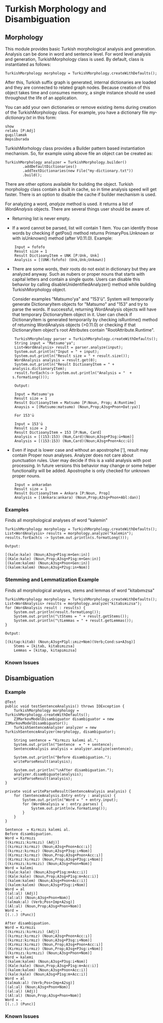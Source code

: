 Turkish Morphology and Disambiguation
============

## Morphology

This module provides basic Turkish morphological analysis and generation. Analysis can be done in word and sentence level.
 For word level analysis and generation, TurkishMorphology class is used. By default, class is instantiated as follows:
 
    TurkishMorphology morphology = TurkishMorphology.createWithDefaults();
     
After this, Turkish suffix graph is generated, internal dictionaries are loaded and they are connected to related graph 
 nodes. Because creation of this object takes time and consumes memory, 
 a single instance should ne used throughout the life of an application.
  
  You can add your own dictionaries or remove existing items during creation of the TurkishMorphology class. For example, you have
  a dictionary file *my-dictionary.txt* in this form:
  
    show 
    relaks [P:Adj]
    gugıllamak
    Hepsiburada
    
    
TurkishMorhology class provides a Builder pattern based instantiation mechanism. So, for example
using above file an object can be created as:
  
    TurkishMorphology analyzer = TurkishMorphology.builder()
            .addDefaultDictionaries()
            .addTextDictionaries(new File("my-dictionary.txt"))
            .build();
  
There are other options available for building the object.
Turkish morphology class contain a built in cache, so in time analysis speed will get faster. There 
is an option to disable the cache if builder mechanism is used.  

For analyzing a word, *analyze* method is used. it returns a list of *WordAnalysis* objects.
 There are several things user should be aware of.
 
 - Returning list is never empty.
 - If a word cannot be parsed, list will contain 1 item. You can identify those words by checking if getPos() method returns PrimaryPos.Unknown or 
   with isUnknown() method (after V0.11.0). Example:
   
        Input = fofofo
        Result size = 1
        Result DictioanyItem = UNK [P:Unk, Unk]
        Analysis = [(UNK:fofofo) (Unk,Unk;Unkown)]   
   
 - There are some words, their roots do not exist in dictionary but they are analyzed anyway. Such as nubers or 
   proper nouns that starts with capital letters and contain a single quote. 
   Users can disable this behavior by calling disableUnidentifiedAnalyzer() method while building TurkishMorphology object. 
   
   Consider examples "Matsumo'ya" and "153'ü".
   System will temporarily generate DictionaryItem objects for "Matsumo" and "153" and try to parse the words.
   If successful, returning WordAnalysis objects will have that temporary DictionaryItem object in it.
    User can check if DictionaryItem is generated temporarily by checking isRuntime() 
    method of returning WordAnalysis objects (>0.11.0)
   or checking if that DictionaryItem object's root Attributes  contain "RootAttribute.Runtime". 
   
        TurkishMorphology parser = TurkishMorphology.createWithDefaults();
        String input = "Matsumo'ya";
        List<WordAnalysis> result = parser.analyze(input);
        System.out.println("Input = " + input);
        System.out.println("Result size = " + result.size());
        WordAnalysis analysis = result.get(0);
        System.out.println("Result DictioanyItem = " + analysis.dictionaryItem);
        result.forEach(s-> System.out.println("Analysis = "  + s.formatLong()));
        
        Output:

        Input = Matsumo'ya
        Result size = 1
        Result DictioanyItem = Matsumo [P:Noun, Prop; A:Runtime]
        Anaysis = [(Matsumo:matsumo) (Noun,Prop;A3sg+Pnon+Dat:ya)]
           
        For 153'ü

        Input = 153'ü
        Result size = 2
        Result DictioanyItem = 153 [P:Num, Card]
        Analysis = [(153:153) (Num,Card)(Noun;A3sg+P3sg:ü+Nom)]
        Analysis = [(153:153) (Num,Card)(Noun;A3sg+Pnon+Acc:ü)]           

 - Even if input is lower case and without an apostrophe ['], result may contain Proper noun analyses. 
 Analyzer does not care about punctuation rules. User may decide if this is a valid analysis with post processing.
 In future versions this behavior may change or some helper functionality will be added.
   Apostrophe is only checked for unknown proper nouns. 
  
        Input = ankaradan
        Result size = 1
        Result DictioanyItem = Ankara [P:Noun, Prop]
        Analysis = [(Ankara:ankara) (Noun,Prop;A3sg+Pnon+Abl:dan)]  

### Examples

Finds all morphological analyses of word "kalemin"

    TurkishMorphology morphology = TurkishMorphology.createWithDefaults();
    List<WordAnalysis> results = morphology.analyze("kalemin");
    results.forEach(s -> System.out.println(s.formatLong()));
    
    Output:

    [(kale:kale) (Noun;A3sg+P1sg:m+Gen:in)]
    [(Kale:kale) (Noun,Prop;A3sg+P1sg:m+Gen:in)]
    [(kalem:kalem) (Noun;A3sg+Pnon+Gen:in)]
    [(kalem:kalem) (Noun;A3sg+P2sg:in+Nom)]

### Stemming and Lemmatization Example

Finds all morphological analyses, stems and lemmas of word "kitabımızsa"

    TurkishMorphology morphology = TurkishMorphology.createWithDefaults();
    List<WordAnalysis> results = morphology.analyze("kitabımızsa");
    for (WordAnalysis result : results) {
        System.out.println(result.formatLong());
        System.out.println("\tStems = " + result.getStems());
        System.out.println("\tLemmas = " + result.getLemmas());
    }
    
    Output:

    [(kitap:kitab) (Noun;A3sg+P1pl:ımız+Nom)(Verb;Cond:sa+A3sg)]
        Stems = [kitab, kitabımızsa]
        Lemmas = [kitap, kitapımızsa]

### Known Issues

## Disambiguation

### Example

    @Test
    public void testSentenceAnalysis() throws IOException {
        TurkishMorphology morphology = TurkishMorphology.createWithDefaults();
        Z3MarkovModelDisambiguator disambiguator = new Z3MarkovModelDisambiguator();
        TurkishSentenceAnalyzer analyzer = new TurkishSentenceAnalyzer(morphology, disambiguator);

        String sentence = "Kırmızı kalemi al.";
        System.out.println("Sentence  = " + sentence);
        SentenceAnalysis analysis = analyzer.analyze(sentence);

        System.out.println("Before disambiguation.");
        writeParseResult(analysis);

        System.out.println("\nAfter disambiguation.");
        analyzer.disambiguate(analysis);
        writeParseResult(analysis);
    }

    private void writeParseResult(SentenceAnalysis analysis) {
        for (SentenceAnalysis.Entry entry : analysis) {
            System.out.println("Word = " + entry.input);
            for (WordAnalysis w : entry.parses) {
                System.out.println(w.formatLong());
            }
        }
    }

    Sentence  = Kırmızı kalemi al.
    Before disambiguation.
    Word = Kırmızı
    [(kırmızı:kırmızı) (Adj)]
    [(kırmız:kırmız) (Noun;A3sg+Pnon+Acc:ı)]
    [(kırmız:kırmız) (Noun;A3sg+P3sg:ı+Nom)]
    [(Kırmız:kırmız) (Noun,Prop;A3sg+Pnon+Acc:ı)]
    [(Kırmız:kırmız) (Noun,Prop;A3sg+P3sg:ı+Nom)]
    [(kırmızı:kırmızı) (Noun;A3sg+Pnon+Nom)]
    Word = kalemi
    [(kale:kale) (Noun;A3sg+P1sg:m+Acc:i)]
    [(Kale:kale) (Noun,Prop;A3sg+P1sg:m+Acc:i)]
    [(kalem:kalem) (Noun;A3sg+Pnon+Acc:i)]
    [(kalem:kalem) (Noun;A3sg+P3sg:i+Nom)]
    Word = al
    [(al:al) (Adj)]
    [(al:al) (Noun;A3sg+Pnon+Nom)]
    [(almak:al) (Verb;Pos+Imp+A2sg)]
    [(Al:al) (Noun,Prop;A3sg+Pnon+Nom)]
    Word = .
    [(.:.) (Punc)]
    
    After disambiguation.
    Word = Kırmızı
    [(kırmızı:kırmızı) (Adj)]
    [(kırmız:kırmız) (Noun;A3sg+Pnon+Acc:ı)]
    [(kırmız:kırmız) (Noun;A3sg+P3sg:ı+Nom)]
    [(Kırmız:kırmız) (Noun,Prop;A3sg+Pnon+Acc:ı)]
    [(Kırmız:kırmız) (Noun,Prop;A3sg+P3sg:ı+Nom)]
    [(kırmızı:kırmızı) (Noun;A3sg+Pnon+Nom)]
    Word = kalemi
    [(kalem:kalem) (Noun;A3sg+P3sg:i+Nom)]
    [(Kale:kale) (Noun,Prop;A3sg+P1sg:m+Acc:i)]
    [(kalem:kalem) (Noun;A3sg+Pnon+Acc:i)]
    [(kale:kale) (Noun;A3sg+P1sg:m+Acc:i)]
    Word = al
    [(almak:al) (Verb;Pos+Imp+A2sg)]
    [(al:al) (Noun;A3sg+Pnon+Nom)]
    [(al:al) (Adj)]
    [(Al:al) (Noun,Prop;A3sg+Pnon+Nom)]
    Word = .
    [(.:.) (Punc)]

### Known Issues


